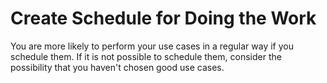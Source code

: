 # Create Schedule for Doing the Work

You are more likely to perform your use cases in a regular way if you schedule them. If it is not possible to schedule them, consider the possibility that you haven't chosen good use cases.
